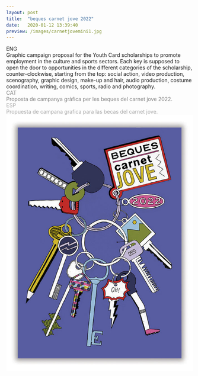 ```yaml
---
layout: post
title:  "beques carnet jove 2022"
date:   2020-01-12 13:39:40
preview: /images/carnetjovemini1.jpg
---
```


<div class="row">

  <div class="column">
  ENG<br>
  Graphic campaign proposal for the Youth Card scholarships to promote employment in the culture and sports sectors. Each key is supposed to open the door to opportunities in the different categories of the scholarship, counter-clockwise, starting from the top: social action, video production, scenography, graphic design, make-up and hair, audio production, costume coordination, writing, comics, sports, radio and photography. <br>

  </div>

  <div class="column">
  <font color="#808080">
  CAT<br>
  Proposta de campanya gràfica per les beques del carnet jove 2022.</font><br>

  </div>

  <div class="column">
  <font color="#A9A9A9">
  ESP<br>
  Propuesta de campana grafica para las becas del carnet jove.</font><br>
  </div>

  </div>


<img src="/images/carnetjovesencer.jpg" alt="drawing">
